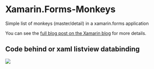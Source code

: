 Xamarin.Forms-Monkeys
=====================

Simple list of monkeys (master/detail) in a xamarin.forms application

You can see the [full blog post on the Xamarin blog](http://blog.xamarin.com/meet-xamarin.forms-3-native-uis-1-shared-code-base/) for more details.


## Code behind or xaml listview databinding

![](http://blog.xamarin.com/wp-content/uploads/2014/06/ListView-With-Monkeys.png)
 
